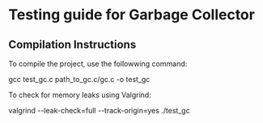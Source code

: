 # Testing guide for Garbage Collector

## **Compilation Instructions**
To compile the project, use the followwing command:

gcc test_gc.c path_to_gc.c/gc.c -o test_gc

To check for memory leaks using Valgrind:

valgrind --leak-check=full --track-origin=yes ./test_gc 
